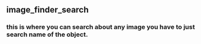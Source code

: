 ## image_finder_search
### this is where you can search about any image you have to just search name of the object.
